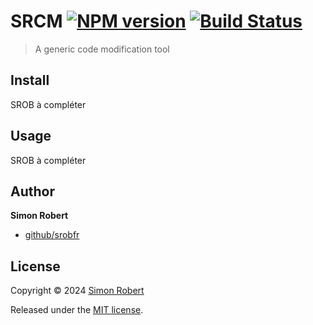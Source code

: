 # SRCM [![NPM version](https://badge.fury.io/js/srcm.svg)](http://badge.fury.io/js/srcm) [![Build Status](https://travis-ci.org/srobfr/srcm.svg?branch=master)](https://travis-ci.org/srobfr/srcm)

> A generic code modification tool

## Install

SROB à compléter

## Usage

SROB à compléter

## Author

**Simon Robert**

+ [github/srobfr](https://github.com/srobfr)

## License

Copyright © 2024 [Simon Robert](https://github.com/srobfr)

Released under the [MIT license](./LICENCE).

